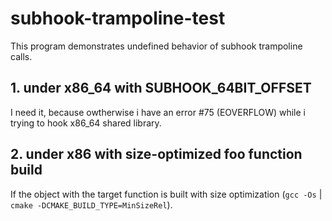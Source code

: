 # subhook-trampoline-test
This program demonstrates undefined behavior of subhook trampoline calls.

## 1. under x86_64 with SUBHOOK_64BIT_OFFSET
I need it, because owtherwise i have an error #75 (EOVERFLOW) while i trying to hook x86_64 shared library.

## 2. under x86 with size-optimized foo function build
If the object with the target function is built with size optimization (`gcc -Os` | `cmake -DCMAKE_BUILD_TYPE=MinSizeRel`).
